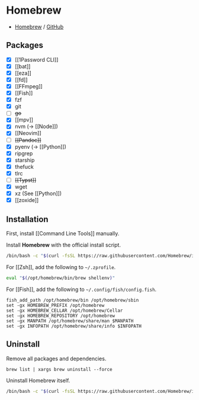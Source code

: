 # Homebrew

- [Homebrew](https://brew.sh) / [GitHub](https://github.com/Homebrew/brew)

## Packages

- [x] [[1Password CLI]]
- [x] [[bat]]
- [x] [[eza]]
- [x] [[fd]]
- [x] [[FFmpeg]]
- [x] [[Fish]]
- [x] fzf
- [x] git
- [ ] ~~go~~
- [x] [[mpv]]
- [x] nvm (→ [[Node]])
- [x] [[Neovim]]
- [ ] ~~[[Pandoc]]~~
- [x] pyenv (→ [[Python]])
- [x] ripgrep
- [x] starship
- [x] thefuck
- [x] tlrc
- [ ] ~~[[Typst]]~~
- [x] wget
- [x] xz (See [[Python]])
- [x] [[zoxide]]

## Installation

First, install [[Command Line Tools]] manually.

Install **Homebrew** with the official install script.

```zsh
/bin/bash -c "$(curl -fsSL https://raw.githubusercontent.com/Homebrew/install/HEAD/install.sh)"
```

For [[Zsh]], add the following to `~/.zprofile`.

```zsh
eval "$(/opt/homebrew/bin/brew shellenv)"
```

For [[Fish]], add the following to `~/.config/fish/config.fish`.

```shell
fish_add_path /opt/homebrew/bin /opt/homebrew/sbin
set -gx HOMEBREW_PREFIX /opt/homebrew
set -gx HOMEBREW_CELLAR /opt/homebrew/Cellar
set -gx HOMEBREW_REPOSITORY /opt/homebrew
set -gx MANPATH /opt/homebrew/share/man $MANPATH
set -gx INFOPATH /opt/homebrew/share/info $INFOPATH
```

## Uninstall

Remove all packages and dependencies.

```
brew list | xargs brew uninstall --force
```

Uninstall Homebrew itself.

```zsh
/bin/bash -c "$(curl -fsSL https://raw.githubusercontent.com/Homebrew/install/master/install.sh)"
```
